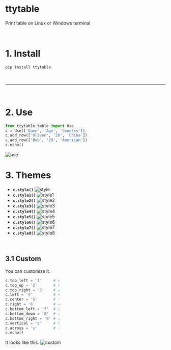 # ttytable
Print table on Linux or Windows terminal

<br>

# 1. Install

```bash
pip install ttytable
```

<br>

---

<br>

# 2. Use

```python
from ttytable.table import Use
c = Use(['Name', 'Age', 'Country'])
c.add_row(['Oliven', '20', 'China'])
c.add_row(['Bob', '29', 'American'])
c.echo()

```
![use](https://github.com/liuhedong135/ttytables/blob/master/photo/use.png)
<br>

# 3. Themes

- **`c.style()`**
![style](https://github.com/liuhedong135/ttytables/blob/master/photo/style.png)
- **`c.style1()`**
![style1](https://github.com/liuhedong135/ttytables/blob/master/photo/style1.png)
- **`c.style2()`**
![style2](https://github.com/liuhedong135/ttytables/blob/master/photo/style2.png)
- **`c.style3()`**
![style3](https://github.com/liuhedong135/ttytables/blob/master/photo/style3.png)
- **`c.style4()`**
![style4](https://github.com/liuhedong135/ttytables/blob/master/photo/style4.png)
- **`c.style5()`**
![style5](https://github.com/liuhedong135/ttytables/blob/master/photo/style5.png)
- **`c.style6()`**
![style6](https://github.com/liuhedong135/ttytables/blob/master/photo/style6.png)
- **`c.style7()`**
![style7](https://github.com/liuhedong135/ttytables/blob/master/photo/style7.png)
- **`c.style8()`**
![style8](https://github.com/liuhedong135/ttytables/blob/master/photo/style8.png)
<br>

## 3.1 Custom
You can customize it.
```python
c.top_left = '1'     # ↖
c.top_up = '2'       # ↑
c.top_right = '3'    # ↗
c.left = '4'         # ←
c.center = '5'       # ·
c.right = '6'        # →
c.bottom_left = '7'  # ↙
c.bottom_down = '8'  # ↓
c.bottom_right = '9' # ↘
c.vertical = 'o'     # |
c.across = 'x'       # -
c.echo()
```
It looks like this.
![custom](https://github.com/liuhedong135/ttytables/blob/master/photo/custom.png)

<br>








